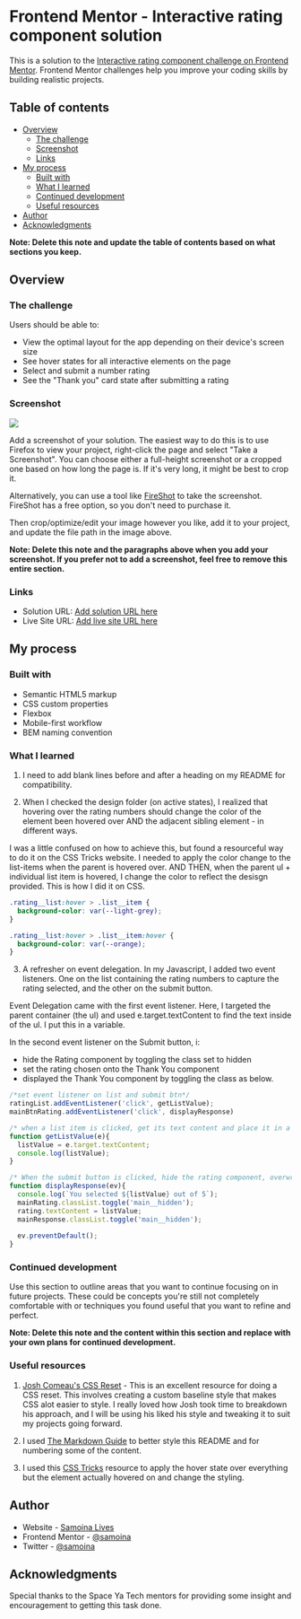 # Frontend Mentor - Interactive rating component solution

This is a solution to the [Interactive rating component challenge on Frontend Mentor](https://www.frontendmentor.io/challenges/interactive-rating-component-koxpeBUmI). Frontend Mentor challenges help you improve your coding skills by building realistic projects. 

## Table of contents

- [Overview](#overview)
  - [The challenge](#the-challenge)
  - [Screenshot](#screenshot)
  - [Links](#links)
- [My process](#my-process)
  - [Built with](#built-with)
  - [What I learned](#what-i-learned)
  - [Continued development](#continued-development)
  - [Useful resources](#useful-resources)
- [Author](#author)
- [Acknowledgments](#acknowledgments)

**Note: Delete this note and update the table of contents based on what sections you keep.**

## Overview

### The challenge

Users should be able to:

- View the optimal layout for the app depending on their device's screen size
- See hover states for all interactive elements on the page
- Select and submit a number rating
- See the "Thank you" card state after submitting a rating

### Screenshot

![](./screenshot.jpg)

Add a screenshot of your solution. The easiest way to do this is to use Firefox to view your project, right-click the page and select "Take a Screenshot". You can choose either a full-height screenshot or a cropped one based on how long the page is. If it's very long, it might be best to crop it.

Alternatively, you can use a tool like [FireShot](https://getfireshot.com/) to take the screenshot. FireShot has a free option, so you don't need to purchase it. 

Then crop/optimize/edit your image however you like, add it to your project, and update the file path in the image above.

**Note: Delete this note and the paragraphs above when you add your screenshot. If you prefer not to add a screenshot, feel free to remove this entire section.**

### Links

- Solution URL: [Add solution URL here](https://your-solution-url.com)
- Live Site URL: [Add live site URL here](https://your-live-site-url.com)

## My process

### Built with

- Semantic HTML5 markup
- CSS custom properties
- Flexbox
- Mobile-first workflow
- BEM naming convention


### What I learned

1. I need to add blank lines before and after a heading on my README for compatibility. 

2. When I checked the design folder (on active states), I realized that hovering over the rating numbers should change the color of the element been hovered over AND the adjacent sibling element - in different ways. 

I was a little confused on how to achieve this, but found a resourceful way to do it on the CSS Tricks website. I needed to apply the color change to the list-items when the parent is hovered over. AND THEN, when the parent ul + individual list item is hovered, I change the color to reflect the desisgn provided. This is how I did it on CSS.

```css
.rating__list:hover > .list__item {
  background-color: var(--light-grey);
}

.rating__list:hover > .list__item:hover {
  background-color: var(--orange);
}
```

3. A refresher on event delegation. In my Javascript, I added two event listeners. One on the list containing the rating numbers to capture the rating selected, and the other on the submit button.

Event Delegation came with the first event listener. Here, I targeted the parent container (the ul) and used e.target.textContent to find the text inside of the ul. I put this in a variable.

In the second event listener on the Submit button, i:
- hide the Rating component by toggling the class set to hidden
- set the rating chosen onto the Thank You component
- displayed the Thank You component by toggling the class as below.

```javascript
/*set event listener on list and submit btn*/
ratingList.addEventListener('click', getListValue);
mainBtnRating.addEventListener('click', displayResponse)

/* when a list item is clicked, get its text content and place it in a variable*/
function getListValue(e){
  listValue = e.target.textContent;
  console.log(listValue);
}

/* When the submit button is clicked, hide the rating component, overwrite the value provided and display the Thank you component*/
function displayResponse(ev){
  console.log(`You selected ${listValue} out of 5`);
  mainRating.classList.toggle('main__hidden');
  rating.textContent = listValue;
  mainResponse.classList.toggle('main__hidden');
  
  ev.preventDefault();
}
```

### Continued development

Use this section to outline areas that you want to continue focusing on in future projects. These could be concepts you're still not completely comfortable with or techniques you found useful that you want to refine and perfect.

**Note: Delete this note and the content within this section and replace with your own plans for continued development.**

### Useful resources

1. [Josh Comeau's CSS Reset](https://www.joshwcomeau.com/css/custom-css-reset/#our-finished-product-11) - This is an excellent resource for doing a CSS reset. This involves creating a custom baseline style that makes CSS  alot easier to style. I really loved how Josh took time to breakdown his approach, and I will be using his liked his style and tweaking it to suit my projects going forward.

2. I used [The Markdown Guide](https://www.markdownguide.org/basic-syntax/) to better style this README and for numbering some of the content. 

3. I used this [CSS Tricks](https://css-tricks.com/hover-on-everything-but/) resource to apply the hover state over everything but the element actually hovered on and change the styling. 






## Author

- Website - [Samoina Lives](https://samoinalives.wordpress.com/)
- Frontend Mentor - [@samoina](https://www.frontendmentor.io/profile/samoina)
- Twitter - [@samoina](https://www.twitter.com/samoina)

## Acknowledgments
Special thanks to the Space Ya Tech mentors for providing some insight and encouragement to getting this task done. 
